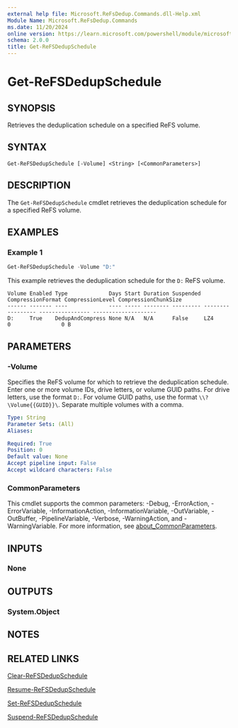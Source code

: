 ```yaml
---
external help file: Microsoft.ReFsDedup.Commands.dll-Help.xml
Module Name: Microsoft.ReFsDedup.Commands
ms.date: 11/20/2024
online version: https://learn.microsoft.com/powershell/module/microsoft.refsdedup.commands/get-refsdedupschedule?view=windowsserver2025-ps&wt.mc_id=ps-gethelp
schema: 2.0.0
title: Get-ReFSDedupSchedule
---
```


# Get-ReFSDedupSchedule

## SYNOPSIS
Retrieves the deduplication schedule on a specified ReFS volume.

## SYNTAX

```
Get-ReFSDedupSchedule [-Volume] <String> [<CommonParameters>]
```

## DESCRIPTION

The `Get-ReFSDedupSchedule` cmdlet retrieves the deduplication schedule for a specified ReFS
volume.

## EXAMPLES

### Example 1

```powershell
Get-ReFSDedupSchedule -Volume "D:"
```

This example retrieves the deduplication schedule for the `D:` ReFS volume.

```output
Volume Enabled Type             Days Start Duration Suspended CompressionFormat CompressionLevel CompressionChunkSize
------ ------- ----             ---- ----- -------- --------- ----------------- ---------------- --------------------
D:     True    DedupAndCompress None N/A   N/A      False     LZ4               0                0 B
```

## PARAMETERS

### -Volume

Specifies the ReFS volume for which to retrieve the deduplication schedule. Enter one or more volume
IDs, drive letters, or volume GUID paths. For drive letters, use the format `D:`. For volume GUID
paths, use the format `\\?\Volume{{GUID}}\`. Separate multiple volumes with a comma.

```yaml
Type: String
Parameter Sets: (All)
Aliases:

Required: True
Position: 0
Default value: None
Accept pipeline input: False
Accept wildcard characters: False
```

### CommonParameters

This cmdlet supports the common parameters: -Debug, -ErrorAction, -ErrorVariable,
-InformationAction, -InformationVariable, -OutVariable, -OutBuffer, -PipelineVariable, -Verbose,
-WarningAction, and -WarningVariable. For more information, see
[about_CommonParameters](/powershell/module/microsoft.powershell.core/about/about_commonparameters).

## INPUTS

### None

## OUTPUTS

### System.Object

## NOTES

## RELATED LINKS

[Clear-ReFSDedupSchedule](Clear-ReFSDedupSchedule.md)

[Resume-ReFSDedupSchedule](Resume-ReFSDedupSchedule.md)

[Set-ReFSDedupSchedule](Set-ReFSDedupSchedule.md)

[Suspend-ReFSDedupSchedule](Suspend-ReFSDedupSchedule.md)
